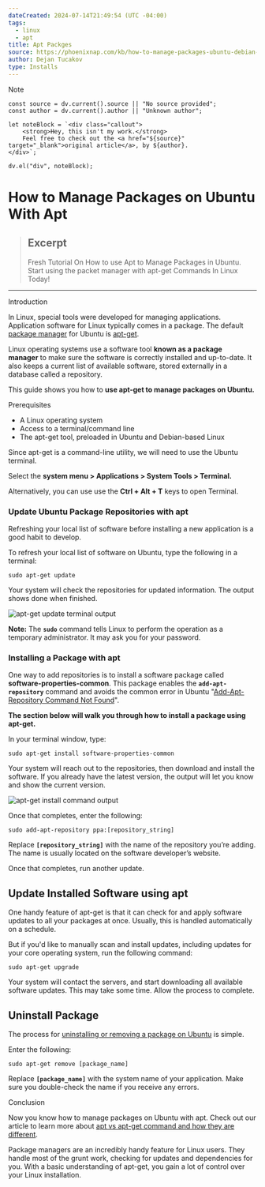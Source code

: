 ```yaml
---
dateCreated: 2024-07-14T21:49:54 (UTC -04:00)
tags:
  - linux
  - apt
title: Apt Packges
source: https://phoenixnap.com/kb/how-to-manage-packages-ubuntu-debian-apt-get
author: Dejan Tucakov
type: Installs
---
```

> [!NOTE]
```dataviewjs
const source = dv.current().source || "No source provided";
const author = dv.current().author || "Unknown author";

let noteBlock = `<div class="callout">
    <strong>Hey, this isn't my work.</strong>
    Feel free to check out the <a href="${source}" target="_blank">original article</a>, by ${author}.
</div>`;

dv.el("div", noteBlock);
```
# How to Manage Packages on Ubuntu With Apt

> ## Excerpt
> Fresh Tutorial On How to use Apt to Manage Packages in Ubuntu. Start using the packet manager with apt-get Commands In Linux Today!

---
Introduction

In Linux, special tools were developed for managing applications. Application software for Linux typically comes in a package. The default [package manager](https://phoenixnap.com/glossary/what-is-a-package-manager) for Ubuntu is [apt-get](https://phoenixnap.com/kb/how-to-use-apt-get-commands).

Linux operating systems use a software tool **known as a package manager** to make sure the software is correctly installed and up-to-date. It also keeps a current list of available software, stored externally in a database called a repository.

This guide shows you how to **use apt-get to manage packages on Ubuntu.**


Prerequisites

-   A Linux operating system
-   Access to a terminal/command line
-   The apt-get tool, preloaded in Ubuntu and Debian-based Linux

Since apt-get is a command-line utility, we will need to use the Ubuntu terminal.

Select the **system menu > Applications > System Tools > Terminal.**

Alternatively, you can use use the **Ctrl + Alt + T** keys to open Terminal.

### Update Ubuntu Package Repositories with apt

Refreshing your local list of software before installing a new application is a good habit to develop.

To refresh your local list of software on Ubuntu, type the following in a terminal:

```
sudo apt-get update
```

Your system will check the repositories for updated information. The output shows done when finished.

![apt-get update terminal output](https://phoenixnap.com/kb/wp-content/uploads/2021/04/apt-get-update.png)

**Note:** The **`sudo`** command tells Linux to perform the operation as a temporary administrator. It may ask you for your password.

### Installing a Package with apt

One way to add repositories is to install a software package called **software-properties-common**. This package enables the **`add-apt-repository`** command and avoids the common error in Ubuntu "[Add-Apt-Repository Command Not Found](https://phoenixnap.com/kb/add-apt-repository-command-not-found-ubuntu)".

**The section below will walk you through how to install a package using apt-get.**

In your terminal window, type:

```
sudo apt-get install software-properties-common
```

Your system will reach out to the repositories, then download and install the software. If you already have the latest version, the output will let you know and show the current version.

![apt-get install command output](https://phoenixnap.com/kb/wp-content/uploads/2021/04/apt-get-install-software-properties-common.png)

Once that completes, enter the following:

```
sudo add-apt-repository ppa:[repository_string]
```

Replace **`[repository_string]`** with the name of the repository you’re adding. The name is usually located on the software developer’s website.

Once that completes, run another update.

## Update Installed Software using apt

One handy feature of apt-get is that it can check for and apply software updates to all your packages at once. Usually, this is handled automatically on a schedule.

But if you'd like to manually scan and install updates, including updates for your core operating system, run the following command:

```
sudo apt-get upgrade
```

Your system will contact the servers, and start downloading all available software updates. This may take some time. Allow the process to complete.

## Uninstall Package

The process for [uninstalling or removing a package on Ubuntu](https://phoenixnap.com/kb/uninstall-packages-programs-ubuntu) is simple.

Enter the following:

```
sudo apt-get remove [package_name]
```

Replace **`[package_name]`** with the system name of your application. Make sure you double-check the name if you receive any errors.

Conclusion

Now you know how to manage packages on Ubuntu with apt. Check out our article to learn more about [apt vs apt-get command and how they are different](https://phoenixnap.com/kb/apt-vs-apt-get).

Package managers are an incredibly handy feature for Linux users. They handle most of the grunt work, checking for updates and dependencies for you. With a basic understanding of apt-get, you gain a lot of control over your Linux installation.
